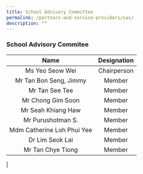 ```yaml
---
title: School Advisory Committee
permalink: /partners-and-service-providers/sac/
description: ""
---
```

### **School Advisory Commitee**

| Name | Designation |
|:---:|:---:|
|  Ms Yeo Seow Wei |  Chairperson |
|  Mr Tan Bon Seng, Jimmy |  Member |
|  Mr Tan See Tee |  Member |
|  Mr Chong Gim Soon |  Member |
|  Mr Seah Khiang Haw |  Member |
|  Mr Purushotman S. |  Member |
|  Mdm Catherine Loh Phui Yee |  Member |
|  Dr Lim Seok Lai |  Member |
|  Mr Tan Chye Tiong |  Member |
|
